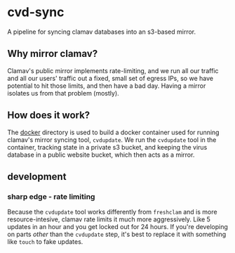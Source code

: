 # cvd-sync

A pipeline for syncing clamav databases into an s3-based mirror.

## Why mirror clamav?

Clamav's public mirror implements rate-limiting, and we run all our traffic
and all our users' traffic out a fixed, small set of egress IPs, so we have
potential to hit those limits, and then have a bad day. Having a mirror 
isolates us from that problem (mostly).

## How does it work?

The [docker](./docker/) directory is used to build a docker container used
for running clamav's mirror syncing tool, `cvdupdate`. 
We run the `cvdupdate` tool in the container, tracking state in a private s3
bucket, and keeping the virus database in a public website bucket, which then
acts as a mirror. 

## development

### sharp edge - rate limiting

Because the `cvdupdate` tool works differently from `freshclam` and is more 
resource-intesive, clamav rate limits it much more aggressively. Like 5
updates in an hour and you get locked out for 24 hours.
If you're developing on parts _other_ than the `cvdupdate` step, it's best to 
replace it with something like `touch` to fake updates.
